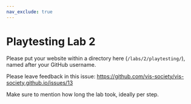 ```yaml
---
nav_exclude: true
---
```


# Playtesting Lab 2

Please put your website within a directory here (`/labs/2/playtesting/`), named after your GitHub username.

Please leave feedback in this issue: https://github.com/vis-society/vis-society.github.io/issues/13

Make sure to mention how long the lab took, ideally per step.
